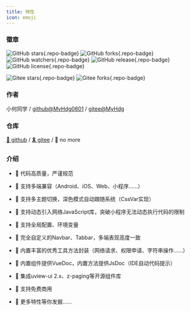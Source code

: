 ```yaml
---
title: 特性
icon: emoji
---
```


### 徽章

![GitHub stars](https://img.shields.io/github/stars/MyHdg0601/uniapp-vue2-hbx-starter?logo=GitHub&style=flat-square){.repo-badge}
![GitHub forks](https://img.shields.io/github/forks/MyHdg0601/uniapp-vue2-hbx-starter?logo=GitHub&style=flat-square){.repo-badge}
![GitHub watchers](https://img.shields.io/github/watchers/MyHdg0601/uniapp-vue2-hbx-starter?logo=GitHub&style=flat-square){.repo-badge}
![GitHub release](https://img.shields.io/github/v/release/MyHdg0601/uniapp-vue2-hbx-starter?logo=GitHub&style=flat-square){.repo-badge}
![GitHub license](https://img.shields.io/github/license/MyHdg0601/uniapp-vue2-hbx-starter?style=flat-square){.repo-badge}

![Gitee stars](https://gitee.com/MyHdg/uniapp-vue2-hbx-starter/badge/star.svg?theme=dark){.repo-badge}
![Gitee forks](https://gitee.com/MyHdg/uniapp-vue2-hbx-starter/badge/fork.svg?theme=dark){.repo-badge}

### 作者

小何同学 / [github@MyHdg0601](https://github.com/MyHdg0601) / [gitee@MyHdg](https://gitee.com/MyHdg)

### 仓库

[🎈 github](https://github.com/MyHdg0601/uniapp-vue2-hbx-starter) / [🎗️ gitee](https://gitee.com/MyHdg/uniapp-vue2-hbx-starter) / 🎃 no more

### 介绍

- 🍔 代码高质量，严谨规范

- 🍚 支持多端兼容（Android、iOS、Web、小程序……）

- 🍖 支持多主题切换，深色模式自动跟随系统（CssVar实现）

- 🍜 支持动态引入网络JavaScript库，突破小程序无法动态执行代码的限制

- 🍙 支持全局配置、环境变量

- 🍟 完全自定义的Navbar、Tabbar，多端表现高度一致

- 🧀 内置丰富的优秀工具方法封装（网络请求、权限申请、字符串操作……）

- 🍳 内置组件提供VueDoc，内置方法提供JsDoc（IDE自动代码提示）

- 🍨 集成uview-ui 2.x、z-paging等开源组件库

- 🌭 支持免费商用

- 🥗 更多特性等你发掘……

<style lang="css" scoped>
.repo-badge {
  margin-right: 6px;
}
</style>